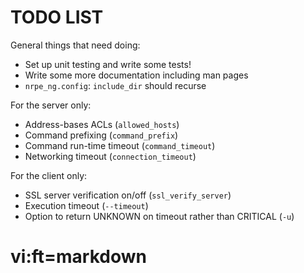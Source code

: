TODO LIST
=========

General things that need doing:

  * Set up unit testing and write some tests!
  * Write some more documentation including man pages
  * `nrpe_ng.config`: `include_dir` should recurse

For the server only:

  * Address-bases ACLs (`allowed_hosts`)
  * Command prefixing (`command_prefix`)
  * Command run-time timeout (`command_timeout`)
  * Networking timeout (`connection_timeout`)

For the client only:

  * SSL server verification on/off (`ssl_verify_server`)
  * Execution timeout (`--timeout`)
  * Option to return UNKNOWN on timeout rather than CRITICAL (`-u`)

# vi:ft=markdown
